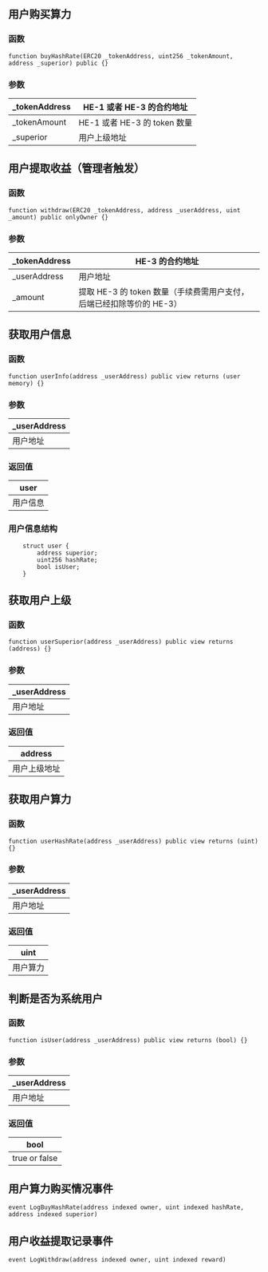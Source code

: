 ## 用户购买算力

### 函数

```solidity
function buyHashRate(ERC20 _tokenAddress, uint256 _tokenAmount, address _superior) public {}
```

### 参数

| _tokenAddress | HE-1 或者 HE-3 的合约地址    |
| ------------- | ---------------------------- |
| _tokenAmount  | HE-1 或者 HE-3 的 token 数量 |
| _superior     | 用户上级地址                 |

## 用户提取收益（管理者触发）

### 函数

```solidity
function withdraw(ERC20 _tokenAddress, address _userAddress, uint _amount) public onlyOwner {}
```

### 参数

| _tokenAddress | HE-3 的合约地址                                              |
| ------------- | ------------------------------------------------------------ |
| _userAddress  | 用户地址                                                     |
| _amount       | 提取 HE-3 的 token 数量（手续费需用户支付，后端已经扣除等价的 HE-3） |

## 获取用户信息

### 函数

```solidity
function userInfo(address _userAddress) public view returns (user memory) {}
```

### 参数

| _userAddress |
| ------------ |
| 用户地址     |

### 返回值

| user     |
| -------- |
| 用户信息 |

### 用户信息结构

```solidity
    struct user {
        address superior;
        uint256 hashRate;
        bool isUser;
    }
```

## 获取用户上级

### 函数

```solidity
function userSuperior(address _userAddress) public view returns (address) {}
```

### 参数

| _userAddress |
| ------------ |
| 用户地址     |

### 返回值

| address      |
| ------------ |
| 用户上级地址 |

## 获取用户算力

### 函数

```solidity
function userHashRate(address _userAddress) public view returns (uint) {}
```

### 参数

| _userAddress |
| ------------ |
| 用户地址     |

### 返回值

| uint     |
| -------- |
| 用户算力 |

## 判断是否为系统用户

### 函数

```solidity
function isUser(address _userAddress) public view returns (bool) {}
```

### 参数

| _userAddress |
| ------------ |
| 用户地址     |

### 返回值

| bool          |
| ------------- |
| true or false |

## 用户算力购买情况事件

```solidity
event LogBuyHashRate(address indexed owner, uint indexed hashRate, address indexed superior)
```

## 用户收益提取记录事件

```solidity
event LogWithdraw(address indexed owner, uint indexed reward)
```

